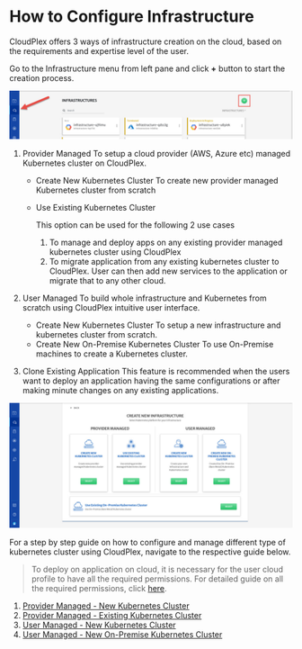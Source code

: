 # How to Configure Infrastructure

CloudPlex offers 3 ways of infrastructure creation on the cloud, based on the requirements and expertise level of the user.

Go to the Infrastructure menu from left pane and click **+** button to start the creation process.

![1](imgs/1.jpg)

1. Provider Managed
   To setup a cloud provider (AWS, Azure etc) managed Kubernetes cluster on CloudPlex.

   - Create New Kubernetes Cluster To create new provider managed Kubernetes cluster from scratch

   - Use Existing Kubernetes Cluster

     This option can be used for the following 2 use cases

     1. To manage and deploy apps on any existing provider managed kubernetes cluster using CloudPlex
     2. To migrate application from any existing kubernetes cluster to CloudPlex. User can then add new services to the application or migrate that to any other cloud.

2. User Managed
   To build whole infrastructure and Kubernetes from scratch using CloudPlex intuitive user interface.

   - Create New Kubernetes Cluster To setup a new infrastructure and kubernetes cluster from scratch.
   - Create New On-Premise Kubernetes Cluster To use On-Premise machines to create a Kubernetes cluster.

3. Clone Existing Application
   This feature is recommended when the users want to deploy an application having the same configurations or after making minute changes on any existing applications.

![2](imgs/2.jpg)

For a step by step guide on how to configure and manage different type of kubernetes cluster using CloudPlex, navigate to the respective guide below.

> To deploy on application on cloud, it is necessary for the user cloud profile to have all the required permissions. For detailed guide on all the required permissions, click [here](https://docs.cloudplex.io/#/pages/user-guide/components/cloud-authorization-level/cloud-authorization-level).

1. [Provider Managed - New Kubernetes Cluster](https://docs.cloudplex.io/#/pages/user-guide/getting-started/pm-new-cluster/pm-new-cluster?id=provider-managed-new-kubernetes-cluster)
2. [Provider Managed - Existing Kubernetes Cluster](https://docs.cloudplex.io/#/pages/user-guide/getting-started/pm-existing-cluster/pm-existing-cluster?id=provider-managed-existing-kubernetes-cluster)
3. [User Managed - New Kubernetes Cluster](https://docs.cloudplex.io/#/pages/user-guide/getting-started/um-new-cluster/um-new-cluster?id=user-managed-new-kubernetes-cluster)
4. [User Managed - New On-Premise Kubernetes Cluster](https://docs.cloudplex.io/#/pages/user-guide/getting-started/um-new-op-cluster/um-new-op-cluster?id=user-managed-new-on-premise-kubernetes-cluster)

